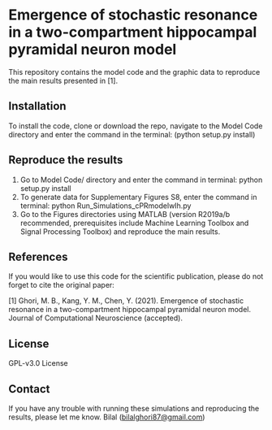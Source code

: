 # Emergence of stochastic resonance in a two-compartment hippocampal pyramidal neuron model
This repository contains the model code and the graphic data to reproduce the main results presented in [1].
## Installation
To install the code, clone or download the repo, navigate to the Model Code directory and enter the command in the terminal: (python setup.py install)
## Reproduce the results
1. Go to Model Code/ directory and enter the command in terminal: python setup.py install
2. To generate data for Supplementary Figures S8, enter the command in terminal: python Run_Simulations_cPRmodelwIh.py
3. Go to the Figures directories using MATLAB (version R2019a/b recommended, prerequisites include Machine Learning Toolbox and Signal Processing Toolbox) and reproduce the main results.

## References
If you would like to use this code for the scientific publication, please do not forget to cite the original paper:

[1] Ghori, M. B., Kang, Y. M., Chen, Y. (2021). Emergence of stochastic resonance in a two-compartment hippocampal pyramidal neuron model.
Journal of Computational Neuroscience (accepted).
## License
GPL-v3.0 License
## Contact
If you have any trouble with running these simulations and reproducing the results, please let me know.
Bilal (bilalghori87@gmail.com)

